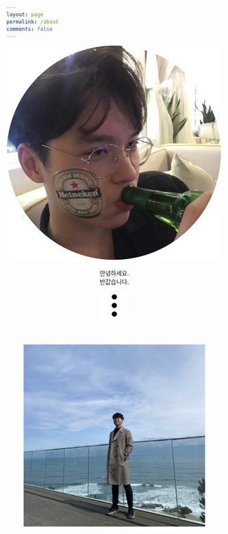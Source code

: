 ```yaml
---
layout: page
permalink: /about
comments: false
---
```

<html>
  <head>
    <meta charset="utf-8">
    <title>About me</title>
    <link rel="stylesheet" href="assets/css/style.css">
  </head>
  <body>
    <header>
      <div id="profile_pic">
        <img src="assets/images/me_round.jpg" />
      </div>
      <div id="profile_name">
        <p>
          안녕하세요.<br>
          반값습니다.
        </p>
      </div>
      <div id="dotdotdot">
        <img src="assets/images/dotdotdot.png" />
      </div>
    </header>
    <figure>
        <img src="assets/images/me_in_seamarq_1_cut.jpg" />
    </figure>

  </body>
</html>

<!--
---
layout: page
title: Memoirs, a free minimalist Jekyll blogging theme with modern design
permalink: /about
comments: false
image: assets/images/screenshot.jpg

imageshadow: true
---

This website is a demonstration to see **Memoirs Jekyll theme** in action. The theme is compatible with Github pages, in fact even this demo itself is created with Github Pages and hosted with Github.

<a target="_blank" href="https://bootstrapstarter.com/bootstrap-templates/jekyll-theme-memoirs/" class="btn btn-dark"> Get Memoirs for Jekyll &rarr;</a>

-->
